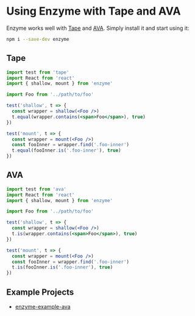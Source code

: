 # Using Enzyme with Tape and AVA

Enzyme works well with [Tape](https://github.com/substack/tape) and [AVA](https://github.com/avajs/ava).
Simply install it and start using it:

```bash
npm i --save-dev enzyme
```

## Tape

```jsx
import test from 'tape'
import React from 'react'
import { shallow, mount } from 'enzyme'

import Foo from '../path/to/foo'

test('shallow', t => {
  const wrapper = shallow(<Foo />)
  t.equal(wrapper.contains(<span>Foo</span>), true)
})

test('mount', t => {
  const wrapper = mount(<Foo />)
  const fooInner = wrapper.find('.foo-inner')
  t.equal(fooInner.is('.foo-inner'), true)
})
```

## AVA


```jsx
import test from 'ava'
import React from 'react'
import { shallow, mount } from 'enzyme'

import Foo from '../path/to/foo'

test('shallow', t => {
  const wrapper = shallow(<Foo />)
  t.is(wrapper.contains(<span>Foo</span>), true)
})

test('mount', t => {
  const wrapper = mount(<Foo />)
  const fooInner = wrapper.find('.foo-inner')
  t.is(fooInner.is('.foo-inner'), true)
})
```

## Example Projects

- [enzyme-example-ava](https://github.com/mikenikles/enzyme-example-ava)
